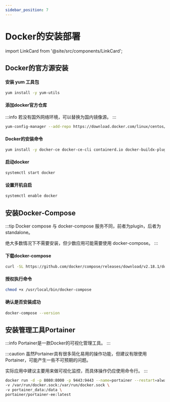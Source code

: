 ```yaml
---
sidebar_position: 7
---
```


# Docker的安装部署

import LinkCard from '@site/src/components/LinkCard';

<LinkCard title="Docker官方安装文档" description="Install Docker Engine on CentOS | Docker Documentation" to="https://docs.docker.com/engine/install/centos/#install-using-the-repository"></LinkCard>

## Docker的官方源安装

#### 安装 yum 工具包
```bash
yum install -y yum-utils
```

#### 添加docker官方仓库

:::info 若没有国外网络环境，可以替换为国内镜像源。
:::

```bash
yum-config-manager --add-repo https://download.docker.com/linux/centos/docker-ce.repo
```

#### Docker的安装命令
```bash
yum install -y docker-ce docker-ce-cli containerd.io docker-buildx-plugin docker-compose-plugin
```

#### 启动docker
```bash
systemctl start docker
```

#### 设置开机自启
```bash
systemctl enable docker
```

## 安装Docker-Compose

:::tip
Docker compose 与 docker-compose 服务不同，前者为plugin，后者为standalone。

绝大多数情况下不需要安装，但少数应用可能需要使用 docker-compose。
:::

#### 下载docker-compose
```bash
curl -SL https://github.com/docker/compose/releases/download/v2.18.1/docker-compose-linux-x86_64 -o /usr/local/bin/docker-compose
```

#### 授权执行命令
```bash
chmod +x /usr/local/bin/docker-compose
```

#### 确认是否安装成功
```bash
docker-compose --version
```

## 安装管理工具Portainer

:::info Portainer是一款Docker的可视化管理工具。
:::

:::caution
虽然Portainer具有很多简化易用的操作功能，但建议有限使用Portainer，可能产生一些不可预期的问题。

实际应用中建议主要用来做可视化监控，而具体操作仍应使用命令行。
:::

```bash
docker run -d -p 8080:8000 -p 9443:9443 --name=portainer --restart=always \
-v /var/run/docker.sock:/var/run/docker.sock \
-v portainer_data:/data \
portainer/portainer-ee:latest
```